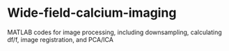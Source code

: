 # Wide-field-calcium-imaging
MATLAB codes for image processing, including downsampling, calculating df/f, image registration, and PCA/ICA
